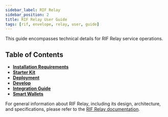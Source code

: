 ```yaml
---
sidebar_label: RIF Relay
sidebar_position: 2
title: RIF Relay User Guide
tags: [rif, envelope, relay, user, guide]
---
```


This guide encompasses technical details for RIF Relay service operations.

## Table of Contents
- [**Installation Requirements**](/guides/rif-relay/installation-requirements/)
- [**Starter Kit**](/guides/rif-relay/starter-kit/)
- [**Deployment**](/guides/rif-relay/deployment/)
- [**Develop**](/guides/rif-relay/develop/)
- [**Integration Guide**](/guides/rif-relay/integrate/)
- [**Smart Wallets**](/guides/rif-relay/smart-wallets/)

For general information about RIF Relay, including its design, architecture, and specifications, please refer to the [RIF Relay documentation](/rif/relay/).
